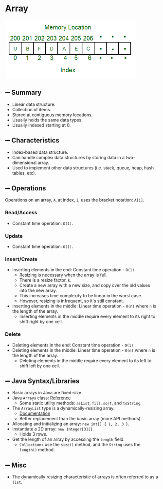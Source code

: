 # Array

![Image of an array](../../images/data-structures/linear/array/array.png)

## :heavy_minus_sign: Summary
- Linear data structure.
- Collection of items.
- Stored at contiguous memory locations.
- Usually holds the same data types.
- Usually indexed starting at 0.

## :heavy_minus_sign: Characteristics
- Index-based data structure.
- Can handle complex data structures by storing data in a two-dimensional array.
- Used to implement other data structures (i.e. stack, queue, heap, hash tables, etc).

## :heavy_minus_sign: Operations
Operations on an array, `A`, at index, `i`, uses the bracket notation: `A[i]`.
### Read/Access
- Constant time operation: `O(1)`.

### Update
- Constant time operation: `O(1)`.

### Insert/Create
- Inserting elements in the end: Constant time operation - `O(1)`.
  - Resizing is necessary when the array is full.
  - There is a resize factor, `k`.
  - Create a new array with a new size, and copy over the old values into the new array.
  - This increases time complexity to be linear in the worst case.
  - However, resizing is infrequent, so it's still constant.
- Inserting elements in the middle: Linear time operation - `O(n)` where `n` is the length of the array.
  - Inserting elements in the middle require every element to its right to shift right by one cell.

### Delete
- Deleting elements in the end: Constant time operation - `O(1)`.
- Deleting elements in the middle: Linear time operation - `O(n)` where `n` is the length of the array.
  - Deleting elements in the middle require every element to its left to shift left by one cell.

## :heavy_minus_sign: Java Syntax/Libraries
- Basic arrays in Java are fixed-size.
- Java `Arrays` class: [Reference](https://docs.oracle.com/javase/7/docs/api/java/util/Arrays.html)
  - Some static utility methods: `asList`, `fill`, `sort`, and `toString`.
- The `ArrayList` type is a dynamically-resizing array.
  - [Documentation](https://docs.oracle.com/javase/8/docs/api/java/util/ArrayList.html)
  - Better replacement than the basic array (more API methods).
- Allocating and initializing an array: `new int[] { 1, 2, 3 }`.
- Instantiate a 2D array: `new Integer[3][]`.
  - Holds 3 rows.
- Get the length of an array by accessing the `length` field.
  - `Collections` use the `size()` method, and the `String` uses the `length()` method.

## :heavy_minus_sign: Misc
- The dynamically resizing characteristic of arrays is often referred to as a `list`.
